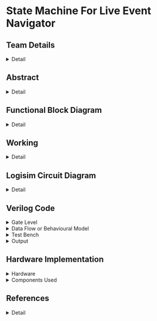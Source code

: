 # State Machine For Live Event Navigator

<!--First section-->
## Team Details
<details>
  <summary>Detail</summary>
  
  > Semester : 3rd Sem B. Tech. CSE

  > Section : S2 

  > Team ID : S2-T13

  > Member-1 : Bade V N R Mahi Tejesh Reddy , 231CS216 , badevnrmahitejeshreddy.231cs216@nitk.edu.in

  > Member-2 : Desu Sai Chaitanya , 231CS220 , saichaitanya.231cs220@nitk.edu.in

  > Member-3 : Lava Kumar Tentu , 231CS230 , lavakumartentu.231cs230@nitk.edu.in
</details>

<!--Second section-->

## Abstract
<details>
  <summary>Detail</summary>

  1. **Motivation**:
   There are situations where people do not know about the events happening and feel unsatisfied
after choosing an event to go to. This project aims for providing a clear blueprint of the event
by classifying all sub-events and problems that are faced in events. So, this event navigator
suggests the individual to proper event according to their interest. This makes the individual
more satisfied and enjoy the event.
This also helps the event manager to conduct further events based on the strength attended
to each event and tracking the major interest of people attending their events.

2. **Problem Statement**:
   Our project focused on building a state machine for live event navigator utilizing the con-
cepts of digital systems, aims for easy navigation between the events going on in a concert or
exhibition. This system puts forward an innovative solution to the individual by keeping them
conscious of the ongoing events through various mediums. It focuses on people’s satisfaction
and their experience towards the event.

3. **Features**:

   •  **Categorizing by event type**:</t>
   > Categorizing by event type helps in organizing events
into various groups based on their characteristics.
   
   •  **Switching between events**:
   > This feature allows individual to navigate between events
easily.

   •  **Seat Allotment**:
   > This dynamic allocation feature allows individual to identify current
availability of seats.
   
   •  **Ticketing system**:
   > This type of system facilitates tax payers and differentiates them
from others.
   
   •  **Time**:
   > Indicating the time helps the individual to know the current status of the event.
   
   •  **Emergency Alarm**:
   > Featuring emergency alarm helps the people to vacate the event
immediately during unfortunate disruptions.
   
   
</details>

## Functional Block Diagram
<details>
  <summary>Detail</summary>
  
  ![S2-T13-draw.io](https://github.com/Lavakumar1807/S2-T13-DDS-Mini-Project/blob/607aad88e5306787821d21be0d134003052b2f7a/Snapshots/S2-T13.draw.io.png)
</details>

## Working
<details>
  <summary>Detail</summary>
  <h3>Outline : </h3>
  
  <p>Usually when a person enters the auditorium or exhibition, there will be numerous
 events going on there. There will be a LED corresponding each event and it lights up when
 the event is going on and has seats available in it. Among the events going on there, the
 person has an option to choose the particular event he likes the most and he can choose that
 event which he wants to go in. After going to a particular event, after some time, he can also
 switch to another event based on his interest and wish, if there are seats available in that event.
    
 There is a special facility for VIP’s or Tax Payer’s, as they can enter any event going on,
 on their wish, independent of seats available in that particular event. Similarly, during switch
ing of an event, seats availability of that event was not considered for them.

 There is also one more facility available for volunteer’s and workers attending the event, where
 they are allowed directly into the particular event without any regulations.</p>

 <h3>Main Process : </h3>

 <p>Initially a person will be entered into the event accordingly to the inputs, where the inputs are person type and vacancy of the event.

If the person entered is a part of general audience then he'll be allowed according to the vacancy denoted by the vacancy indicator, which is constructed using comparator. At this point of time both the present count and total count of the participants will be incremented, where the present count is implemented by using adders, subtractors, registers and total count is implemented by adders, registers. In the case of completely occupied event, he'll be allowed to choose other events accordingly to the same circumstances. Even after entering the event we have a possibility of switching into other events which is co-ordinated by Event switcher, which is developed using basic logic gates. In this case of event switching, present count of the event will be decremented and present count and total count of the event he wants to switch will be incremented.

Correspondingly to the other input of person type denoting worker or volunteer, the event that they wanted to check-in will be directly permitted without considering any seat availability. Since the person was either volunteer or worker, both the present count and total count will not be incremented as don't occupy any seat.

And finally, the last input from person type which indicates a VIP, again in this case the person will be allowed into the particular event that he wanted to visit without considering any vacancy terms. But only the total count of that event will be incremented without disturbing the present count of that event. Even during the time of switching, this particular kind of inputs are directly allowed into event with only total count increment.

We will be having a Emergency alarm and a time counter, which are directly connected to a LED representing each event individually, including a vacancy indicator where it indicates the audience regarding the current possibility of getting into that particular event.
</p>

<h3>Flow Chart : </h3>

![Flow-Chart](https://github.com/Lavakumar1807/S2-T13-DDS-Mini-Project/blob/90429d8379098fcf0efff77102b811ff3fa7471a/Snapshots/Flow%20Chart.draw.io.png)

<h3>Modules Used : </h3>

> Seat Allocator : 

![TT-1](https://github.com/Lavakumar1807/S2-T13-DDS-Mini-Project/blob/90429d8379098fcf0efff77102b811ff3fa7471a/Snapshots/Seat%20Allocator%20Truth%20Table.png)

<p>PC1 = !(P1F + P0F + E1F + E0F)
  
 TC1 = ((!P1F . !P0F) + (P1F . P0F)) . (!E0F . !E1F)
 
 PC2 = (!P1F . !P0F . !E1F . E0F)
 
 TC2 = ((!P1F . !P0F) + (P1F . P0F)) . (!E0F . E1F)
 
 PC3 = (!P1F . !P0F . E1F . !E0F)
 
 TC3 = ((!P1F . !P0F) + (P1F . P0F)) . (E0F . !E1F)
 
 PC4 = (!P1F . !P0F . E1F . E0F)
 
 TC4 = ((!P1F . !P0F) + (P1F . P0F)) . (E0F . E1F)</p>

> Main Person Type :

![TT-2](https://github.com/Lavakumar1807/S2-T13-DDS-Mini-Project/blob/90429d8379098fcf0efff77102b811ff3fa7471a/Snapshots/Final%20Person%20Truth%20Table.jpg)

<p> P1F = (!Switch . P1) + (Switch . !P1)
  
 P2F = (!Switch . P0) + (Switch . !P0)</p>

> Main Event Type :

![TT-3](https://github.com/Lavakumar1807/S2-T13-DDS-Mini-Project/blob/90429d8379098fcf0efff77102b811ff3fa7471a/Snapshots/Final%20Event%20Truth%20Table.jpg)

<p>E1F = (!Switch . E1) + (Switch . !E1)
  
 E2F = (!Switch . E0) + (Switch . !E0)</p>

> Event Switcher :

![TT-4](https://github.com/Lavakumar1807/S2-T13-DDS-Mini-Project/blob/90429d8379098fcf0efff77102b811ff3fa7471a/Snapshots/Count%20Subtractor%20Truth%20Table.jpg)

<p>S1 = (Switch) . !(P1' + P0') . (!E1' . !E0')
  
 S2 = (Switch) . !(P1' + P0') . (!E1' . E0')
 
 S3 = (Switch) . !(P1' + P0') . (E1' . !E0')
 
 S4 = (Switch) . !(P1' + P0') . (E1' . E0')</p>

</details>

## Logisim Circuit Diagram
<details>
  <summary>Detail</summary>

  <h4>Main Circuit</h4> 

   ![Main Circuit](https://github.com/Lavakumar1807/S2-T13-DDS-Mini-Project/blob/6c8b3c78f93405a58323935246eea64b4a912bbb/Snapshots/Main%20Circuit.png)

   <h4>Seat Allocator Module</h4>

   ![Seat Allocator](https://github.com/Lavakumar1807/S2-T13-DDS-Mini-Project/blob/6c8b3c78f93405a58323935246eea64b4a912bbb/Snapshots/Seat%20Allocator.png)

   <h4>Vacancy Indicator Module</h4>

   ![Vacancy Indicator](https://github.com/Lavakumar1807/S2-T13-DDS-Mini-Project/blob/6c8b3c78f93405a58323935246eea64b4a912bbb/Snapshots/Vacancy%20Indicator.png)
   
   <h4>Time Counter Module</h4>

   ![Time Counter](https://github.com/Lavakumar1807/S2-T13-DDS-Mini-Project/blob/6c8b3c78f93405a58323935246eea64b4a912bbb/Snapshots/Time%20Counter.png)
   
   <h4>Register Module</h4>

   ![Register](https://github.com/Lavakumar1807/S2-T13-DDS-Mini-Project/blob/6c8b3c78f93405a58323935246eea64b4a912bbb/Snapshots/Register.png)
   
   <h4>Event Switcher Module</h4>

   ![Event Switcher](https://github.com/Lavakumar1807/S2-T13-DDS-Mini-Project/blob/6c8b3c78f93405a58323935246eea64b4a912bbb/Snapshots/Event%20Switcher.png)
   
</details>

## Verilog Code
<details>
  <summary>Gate Level</summary>

    
  ```verilog
/*---------------------------Main-------------------------*/

module Main(P1,P0,N1,NO,Switch,NP1,NP0,E1,E0,OE1,OE0,Enter,Enable,Clear,ALARM,START,Clock,TC_B,PC_B, TC_Co,PC_Co,PC_Bo,EA_LED,LED);
    input P1,P0,N1,NO,Switch,NP1,NP0,E1,E0,OE1,OE0,Enter,Enable,Clear,ALARM,START,Clock;
    output [3:0]TC_B;
    output [3:0]PC_B;
    output TC_Co,PC_Co,PC_Bo,EA_LED,LED;

    wire P1F,P0F,E1F,E0F,S1,S2,S3,S4;
    wire PC1, PC2, PC3, PC4, TC1, TC2, TC3, TC4;
    wire VI;
    wire SA;
    wire EAI,TCI;

    Switcher test1(P1,P0,Switch,N1,N0,OE1,OE0,E1,E0,NP1,NP0,P1F,P0F,E1F,E0F,S1,S2,S3,S4);
    Count_Adder test2(P1F, P0F, E1F, E0F,PC1, PC2, PC3, PC4, TC1, TC2, TC3, TC4);
    TC test3(Enter,Enable,Clear,TC1,TC_B,TC_Co);
    PC test4(Enter,Enable,Clear,PC1,S1,PC_B,PC_Co,PC_Bo);
    Vacancy_Indicator test5(P1F,P0F,PC_B,VI,SA);
    EmergencyAlarm test6(ALARM,EA_LED,EA);
    LED test7(VI,EAI,TCI,LED);
    Time_Counter test8(START,Clock,TCI);
endmodule

/*---------------------------Event Switcher------------------------*/

module Event_Switcher(K,A,B,O);
  input K,A,B;
  output O;
  wire w1,w2,w3;

  not (w1,K);
  and a1(w2,w1,A);
  and a2(w3,K,B);

  or o(O,w2,w3);

endmodule

module Switcher(P1,P0,Switch,N1,N0,OE1,OE0,E1,E0,NP1,NP0,P1F,P0F,E1F,E0F,S1,S2,S3,S4);
  input P1,P0,Switch,N1,N0,OE1,OE0,E1,E0,NP1,NP0; // OE1 = E1' , OE0 = E0' , NP1 = P1' , NP0 = P0'
  output P1F,P0F,E1F,E0F,S1,S2,S3,S4;
  wire w;

  Event_Switcher ES1(Switch,P1,NP1,P1F);
  Event_Switcher ES2(Switch,P0,NP0,P0F);
  Event_Switcher ES3(Switch,E1,N1,E1F);
  Event_Switcher ES4(Switch,E0,N0,E0F);

  and A(w, (~NP1),Switch,(~NP0));
  and s1(S1, w,(~OE1),(~OE0));
  and s2(S2, w,(OE0),(~OE1));
  and s3(S3, w,(OE1),(~OE0));
  and s4(S4, w,OE0,OE1);
endmodule

/*------------------------------------Seat Allocator--------------------------------------*/
/*------------------------Count Increment----------------------------*/
module Count_Adder(P1F, P0F, E1F, E0F,PC1, PC2, PC3, PC4, TC1, TC2, TC3, TC4);
    input P1F, P0F, E1F, E0F;
    output PC1, PC2, PC3, PC4, TC1, TC2, TC3, TC4;

    wire temp, W1, W2, W3, W4;
    xnor (temp, P0F,P1F);
    not (W1, P0F);
    not (W2, P1F);
    not (W3, E0F);
    not (W4, E1F);

    and (PC1, W1,W2,W3,W4);
    and (TC1, temp,W3,W4);
    and (PC2, W1,W2,E0F,W4);
    and (TC2, temp,E0F,W4);
    and (PC3, W1,W2,W3,E1F);
    and (TC3, temp,W3,E1F);
    and (PC4, W1,W2,E0F,E1F);
    and (TC4, temp,E0F,E1F);

endmodule

/*-----------------------------Total Count(TC)----------------------*/
module full_adder(
    input wire A,    
    input wire B,    
    input wire Ci,   
    output wire S,  
    output wire Co 
);
   wire w1,w2,w3;
   xor (w1,A,B);
   and (w2,A,B);
   xor (S,w1,Ci);
   and (w3,w1,Ci);
   or (Co,w3,w2);
endmodule

module Register (
    input wire [3:0] IB, 
    input wire Button,      
    input wire Enable,       
    input wire Clear,       
    output reg [3:0]OB      
);

    always @(posedge Button or posedge Clear) begin
        if (Clear) begin
            OB <= 4'b0000;  
        end else if (Enable) begin
            OB <= IB;      
        end
    end

endmodule

module TC(
    input wire TC_Button,
    input wire TC_Enable,        
    input wire TC_Clear,          
    input wire SA_TC_A0,    
    output wire [3:0] TC_B,   
    output wire TC_Co           
);

    wire [3:0] TC_A;        
    wire TC_Ci = 1'b0;            

    wire C1, C2, C3;              

    full_adder FA0 (.A(TC_A[0]), .B(SA_TC_A0), .Ci(TC_Ci), .S(TC_B[0]), .Co(C1));
    full_adder FA1 (.A(TC_A[1]), .B(1'b0), .Ci(C1), .S(TC_B[1]), .Co(C2));
    full_adder FA2 (.A(TC_A[2]), .B(1'b0), .Ci(C2), .S(TC_B[2]), .Co(C3));
    full_adder FA3 (.A(TC_A[3]), .B(1'b0), .Ci(C3), .S(TC_B[3]), .Co(TC_Co));

    Register TC (
        .IB(TC_B),          
        .Button(TC_Button), 
        .Enable(TC_Enable), 
        .Clear(TC_Clear),  
        .OB(TC_A)     
    );

endmodule

/*-----------------------------Present Count(PC)------------------------*/
module full_subtractor (
    input wire A,     
    input wire B,     
    input wire Bi,   
    output wire D, 
    output wire Bo  
);
    wire w1,w2,w3;
    xor (w1,A,B);
    and (w2,~A,B);
    xor (D,w1,Bi);
    and (w3,~w1,Bi);
    or (Bo,w2,w3);
endmodule

module PC (
    input wire PC_Button,        
    input wire PC_Enable,         
    input wire PC_Clear,          
    input wire SA_PC_A0,         
    input wire SA_PC_S0,         
    output wire [3:0] PC_B,      
    output wire PC_Co,
    output wire PC_Bo            
);

    wire [3:0] PC_A;             
    wire PC_Ci = 1'b0;           
    wire [3:0] sum_result;        
    wire [3:0] sub_result;       
    wire C1, C2, C3;             
    wire B1, B2, B3;             
   
    full_adder FA0 (.A(PC_A[0]), .B(SA_PC_A0), .Ci(PC_Ci), .S(sum_result[0]), .Co(C1));
    full_adder FA1 (.A(PC_A[1]), .B(1'b0), .Ci(C1), .S(sum_result[1]), .Co(C2));
    full_adder FA2 (.A(PC_A[2]), .B(1'b0), .Ci(C2), .S(sum_result[2]), .Co(C3));
    full_adder FA3 (.A(PC_A[3]), .B(1'b0), .Ci(C3), .S(sum_result[3]), .Co(PC_Co));

    full_subtractor FS0 (.A(PC_A[0]), .B(SA_PC_S0), .Bi(PC_Ci), .D(sub_result[0]), .Bo(B1));
    full_subtractor FS1 (.A(PC_A[1]), .B(1'b0), .Bi(B1), .D(sub_result[1]), .Bo(B2));
    full_subtractor FS2 (.A(PC_A[2]), .B(1'b0), .Bi(B2), .D(sub_result[2]), .Bo(B3));
    full_subtractor FS3 (.A(PC_A[3]), .B(1'b0), .Bi(B3), .D(sub_result[3]), .Bo(PC_Bo));

    wire a1,a2,a3,a4;
    and (a1,SA_PC_A0,sum_result[0]);
    and (a2,SA_PC_A0,sum_result[1]);
    and (a3,SA_PC_A0,sum_result[2]);
    and (a4,SA_PC_A0,sum_result[3]);

    wire s1,s2,s3,s4;
    and (s1,SA_PC_S0,sub_result[0]);
    and (s2,SA_PC_S0,sub_result[1]);
    and (s3,SA_PC_S0,sub_result[2]);
    and (s4,SA_PC_S0,sub_result[3]);

    wire w,a1_,a2_,a3_,a4_;
    nor (w,SA_PC_A0,SA_PC_S0);
    and (a1_,w,sum_result[0]);
    and (a2_,w,sum_result[1]);
    and (a3_,w,sum_result[2]);
    and (a4_,w,sum_result[3]);

    wire o1,o2,o3,o4;
    or (o1,a1,s1);
    or (o2,a2,s2);
    or (o3,a3,s3);
    or (o4,a4,s4);

    wire o1_,o2_,o3_,o4_;
    or (o1_,o1,a1_);
    or (o2_,o2,a2_);
    or (o3_,o3,a3_);
    or (o4_,o4,a4_);
    
    wire [3:0] selected_result;
    or (selected_result[0],o1_,0);
    or (selected_result[1],o2_,0);
    or (selected_result[2],o3_,0);
    or (selected_result[3],o4_,0);

    Register PC (
        .IB(selected_result),  
        .Button(PC_Button),    
        .Enable(PC_Enable),    
        .Clear(PC_Clear),      
        .OB(PC_A)              
    );

    assign PC_B = selected_result;

endmodule

/*--------------------Vacancy Indicator-----------------*/
module Vacancy_Indicator(input P0,P1, input [0:3]AS, output VI, output SA);
 // AS : Allocated Seats
 // MC : Maximum Cpacity
 // SA : Seat Allocation
   wire w3,w2,w1,w0,a,p;

   xnor X3(w3,AS[3],1'b1);
   xnor X2(w2,AS[2],1'b1);
   xnor X1(w1,AS[1],1'b1);
   xnor X0(w0,AS[0],1'b1);

   and A(a,w3,w2,w1,w0);
   or O(p,P0,P1);

   assign VI = a;
   nor N(SA,p,a);

endmodule


/*-----------------------------LED---------------------------*/
module EmergencyAlarm(ALARM,EA_LED,EAI);
    input ALARM;    // ED : Emergency Data
    output EA_LED, EAI;   // EA_LED : Emergency Alarm LED ,  EAI : Emergency Alarm Indicator

    or (EA_LED, ALARM,0);
    or (EAI,ALARM,0);                   
endmodule


module LED(VI,EAI,TCI,LED);
    input VI, EAI, TCI;  // VI: Vacany Indicator, EAI : Emergency Alarm Indicator, TCI: Time Count Indicator
    output LED;          // LED of a paricular event

    or(LED, VI,EAI,TCI);
endmodule

/*---------------------------Time Counter------------------*/
module Time_Counter(
    input wire START,     // Start signal
    input wire Clock,     // Clock signal
    output wire STOP      // Stop signal
);

    reg [3:0] count;    
    assign STOP = (count == 4'b0000) ? 1'b1 : 1'b0;

    always @(negedge Clock) begin
        if (START) begin
            count <= 4'b1111; 
        end else if (count > 0) begin
            count <= count - 1; 
        end
    end
endmodule
/*-----------------------------------------------------*/

```

</details>

<details>
  <summary>Data Flow or Behavioural Model </summary>

   ```verilog
/*---------------------------Main-------------------------*/
module Main(P1,P0,N1,NO,Switch,NP1,NP0,E1,E0,OE1,OE0,Enter,Enable,Clear,ALARM,START,Clock,output [3:0]TC_B,output [3:0]PC_B,output TC_Co,PC_Co,PC_Bo);
    input P1,P0,N1,NO,Switch,NP1,NP0,E1,E0,OE1,OE0,Enable,Enter,Clear,ALARM,START,Clock;
    wire P1F,P0F,E1F,E0F,S1,S2,S3,S4;
    wire PC1, PC2, PC3, PC4, TC1, TC2, TC3, TC4;
    output wire [3:0] TC_B;  
    output wire TC_Co ; 
    output wire [3:0] PC_B;     
    output wire PC_Co;
    output wire PC_Bo;
    output VI;
    output SA;
    output EA_LED;
    wire EAI,TCI;
    output LED;   

    Switcher test1(P1,P0,Switch,N1,N0,OE1,OE0,E1,E0,NP1,NP0,P1F,P0F,E1F,E0F,S1,S2,S3,S4);
    Count_Adder test2(P1F, P0F, E1F, E0F,PC1, PC2, PC3, PC4, TC1, TC2, TC3, TC4);
    TC test3(Enter,Enable,Clear,TC1,TC_B,TC_Co);
    PC test4(Enter,Enable,Clear,PC1,S1,PC_B,PC_Co,PC_Bo);
    VI test5(P1F,P0F,PC_B,VI,SA);
    EmergencyAlarm test6(ALARM,EA_LED,EA);
    LED test7(VI,EAI,TCI,LED);
    Time_Counter test8(START,Clock,TCI);
endmodule


/*---------------------------Event Switcher Module------------------------*/
module Event_Switcher(K,A,B,O);
  input K,A,B;
  output O;
  wire w1,w2,w3;

  assign O = (((~K)&A) | (K&B));
endmodule

module Switcher(P1,P0,Switch,N1,N0,OE1,OE0,E1,E0,NP1,NP0,P1F,P0F,E1F,E0F,S1,S2,S3,S4);
  input P1,P0,Switch,N1,N0,OE1,OE0,E1,E0,NP1,NP0; // OE1 = E1' , OE0 = E0' , NP1 = P1' , NP0 = P0'
  output P1F,P0F,E1F,E0F,S1,S2,S3,S4;

  assign P1F = ((~Switch)&P1) | (Switch&NP1);
  assign P0F = ((~Switch)&P0) | (Switch&NP0);
  assign E1F = ((~Switch)&E1) | (Switch&N1);
  assign E0F = ((~Switch)&E0) | (Switch&N0);
 
  assign w = Switch&(~NP1)&(~NP0);
  assign S1 = w&(~OE1)&(~OE0);
  assign S2 = w&(OE0)&(~OE1);
  assign S3 = w&(OE1)&(~OE0);
  assign S4 = w&(OE0)&(OE1);

endmodule


/*------------------------------------Seat Allocator--------------------------------------*/
/*------------------------Count Increment----------------------------*/
module Count_Adder(P1F, P0F, E1F, E0F,PC1, PC2, PC3, PC4, TC1, TC2, TC3, TC4);
    input P1F, P0F, E1F, E0F;
    output PC1, PC2, PC3, PC4, TC1, TC2, TC3, TC4;

    assign temp = ~(P0F ^ P1F);
    assign PC1 = ~(P1F | P0F | E1F | E0F);
    assign TC1 = (temp & ~(E0F | E1F));
    assign PC2 = (~(P0F) & ~(P1F) & ~(E1F) & (E0F));
    assign TC2 = (temp & ~(E1F) & (E0F));
    assign PC3 = (~(P0F) & ~(P1F) & (E1F) & ~(E0F));
    assign TC3 = (temp & (E1F) & ~(E0F));
    assign PC4 = (~(P0F) & ~(P1F) & (E1F) & (E0F));
    assign TC4 = (temp & (E1F) & (E0F));

endmodule

/*-----------------------------Total Count(TC)----------------------*/
module full_adder(
    input wire A,    
    input wire B,    
    input wire Ci,   
    output wire S,  
    output wire Co 
);

    assign S = (A ^ B) ^ (Ci);
    assign Co = (A & B) | (B & Ci) | (Ci & A);

endmodule

module Register (
    input wire [3:0] IB, 
    input wire Button,      
    input wire Enable,       
    input wire Clear,       
    output reg [3:0] OB      
);

    always @(posedge Button or posedge Clear) begin
        if (Clear) begin
            OB <= 4'b0000;  
        end else if (Enable) begin
            OB <= IB;      
        end
    end

endmodule

module TC (
    input wire TC_Button,
    input wire TC_Enable,        
    input wire TC_Clear,          
    input wire SA_TC_A0,    
    output wire [3:0] TC_B,   
    output wire TC_Co           
);

    wire [3:0] TC_A;        
    wire TC_Ci = 1'b0;            

    wire C1, C2, C3;              

    full_adder FA0 (.A(TC_A[0]), .B(SA_TC_A0), .Ci(TC_Ci), .S(TC_B[0]), .Co(C1));
    full_adder FA1 (.A(TC_A[1]), .B(1'b0), .Ci(C1), .S(TC_B[1]), .Co(C2));
    full_adder FA2 (.A(TC_A[2]), .B(1'b0), .Ci(C2), .S(TC_B[2]), .Co(C3));
    full_adder FA3 (.A(TC_A[3]), .B(1'b0), .Ci(C3), .S(TC_B[3]), .Co(TC_Co));

    Register TC (
        .IB(TC_B),          
        .Button(TC_Button), 
        .Enable(TC_Enable), 
        .Clear(TC_Clear),  
        .OB(TC_A)     
    );

endmodule

/*-----------------------------Present Count(PC)------------------------*/
module full_subtractor (
    input wire A,     
    input wire B,     
    input wire Bi,   
    output wire D, 
    output wire Bo  
);
  
    assign D = (A ^ B) ^ Bi;
    assign Bo = (A & B) | (B & ~Bi) | (A & ~Bi);
endmodule

module PC (
    input wire PC_Button,        
    input wire PC_Enable,         
    input wire PC_Clear,          
    input wire SA_PC_A0,         
    input wire SA_PC_S0,         
    output wire [3:0] PC_B,      
    output wire PC_Co,
    output wire PC_Bo            
);

    wire [3:0] PC_A;             
    wire PC_Ci = 1'b0;           
    wire [3:0] sum_result;        
    wire [3:0] sub_result;       
    wire C1, C2, C3;             
    wire B1, B2, B3;             
   
    full_adder FA0 (.A(PC_A[0]), .B(SA_PC_A0), .Ci(PC_Ci), .S(sum_result[0]), .Co(C1));
    full_adder FA1 (.A(PC_A[1]), .B(1'b0), .Ci(C1), .S(sum_result[1]), .Co(C2));
    full_adder FA2 (.A(PC_A[2]), .B(1'b0), .Ci(C2), .S(sum_result[2]), .Co(C3));
    full_adder FA3 (.A(PC_A[3]), .B(1'b0), .Ci(C3), .S(sum_result[3]), .Co(PC_Co));

    full_subtractor FS0 (.A(PC_A[0]), .B(SA_PC_S0), .Bi(PC_Ci), .D(sub_result[0]), .Bo(B1));
    full_subtractor FS1 (.A(PC_A[1]), .B(1'b0), .Bi(B1), .D(sub_result[1]), .Bo(B2));
    full_subtractor FS2 (.A(PC_A[2]), .B(1'b0), .Bi(B2), .D(sub_result[2]), .Bo(B3));
    full_subtractor FS3 (.A(PC_A[3]), .B(1'b0), .Bi(B3), .D(sub_result[3]), .Bo(PC_Bo));

    wire [3:0] and_sum, and_sub, and_w_sum;

    assign and_sum[0] = SA_PC_A0 & sum_result[0];
    assign and_sum[1] = SA_PC_A0 & sum_result[1];
    assign and_sum[2] = SA_PC_A0 & sum_result[2];
    assign and_sum[3] = SA_PC_A0 & sum_result[3];

    assign and_sub[0] = SA_PC_S0 & sub_result[0];
    assign and_sub[1] = SA_PC_S0 & sub_result[1];
    assign and_sub[2] = SA_PC_S0 & sub_result[2];
    assign and_sub[3] = SA_PC_S0 & sub_result[3];


    wire w;
    assign w = ~(SA_PC_A0 | SA_PC_S0);

    assign and_w_sum[0] = w & sum_result[0];
    assign and_w_sum[1] = w & sum_result[1];
    assign and_w_sum[2] = w & sum_result[2];
    assign and_w_sum[3] = w & sum_result[3];

    assign result[0] = and_sum[0] | and_sub[0] | and_w_sum[0];
    assign result[1] = and_sum[1] | and_sub[1] | and_w_sum[1];
    assign result[2] = and_sum[2] | and_sub[2] | and_w_sum[2];
    assign result[3] = and_sum[3] | and_sub[3] | and_w_sum[3];
    
    wire [3:0] selected_result;
    assign selected_result[0] = o1';
    assign selected_result[1] = o2';
    assign selected_result[2] = o3';
    assign selected_result[3] = o4';

    Register PC (
        .IB(selected_result),  
        .Button(PC_Button),    
        .Enable(PC_Enable),    
        .Clear(PC_Clear),      
        .OB(PC_A)              
    );

    assign PC_B = selected_result;

endmodule


/*--------------------Vacancy Indicator-----------------*/
module VI(input P0,P1, input [0:3]AS, output VI, output SA);
 // PT : Person Type 
 // AS : Allocated Seats
 // MC : Maximum Cpacity
 // SA : Seat Allocation
   wire w3,w2,w1,w0,a,p;
   assign w3 = (AS[3]&(1'b1)) | (AS[3])&((1'b1));
   assign w2 = (AS[2]&(1'b1)) | (AS[2])&((1'b1));
   assign w1 = (AS[1]&(1'b1)) | (AS[1])&((1'b1));
   assign w0 = (AS[0]&(1'b1)) | (AS[0])&((1'b1));

   assign a  = (w3 & w2 & w1 & w0);
   assign p  = (P0|P1);

   assign VI = a;
   assign SA = ~(p|a);

endmodule

/*-----------------------------LED---------------------------*/
module EmergencyAlarm(ALARM,EA_LED,EAI);
    input ALARM;    // ED : Emergency Data
    output EA_LED, EAI;   // EA_LED : Emergency Alarm LED ,  EAI : Emergency Alarm Indicator

    assign EA_LED = ALARM;
    assign EAI = ALARM ;                       
endmodule


module LED(VI,EAI,TCI,LED);
    input VI, EAI, TCI;  // VI: Vacany Indicator, EAI : Emergency Alarm Indicator, TCI: Time Count Indicator
    output LED;          // LED of a paricular event

    // Data-Flow
    assign LED = (VI | EAI | TCI); 
endmodule


/*---------------------------Time Counter------------------*/
module Time_Counter(
    input wire START,     // Start signal
    input wire Clock,     // Clock signal
    output wire STOP      // Stop signal
);

    reg [3:0] count;    
    assign STOP = (count == 4'b0000) ? 1'b1 : 1'b0;

    always @(negedge Clock) begin
        if (START) begin
            count <= 4'b1111; 
        end else if (count > 0) begin
            count <= count - 1; 
        end
    end
endmodule

module JKFF (
    input wire J,         // J input
    input wire K,         // K input
    input wire Clk,       // Clock input (trigger on the falling edge)
    output reg Q          // Output
);
    always @(negedge Clk) begin
        if (J == 1'b0 && K == 1'b0)
            Q <= Q;        
        else if (J == 1'b0 && K == 1'b1)
            Q <= 1'b0;     
        else if (J == 1'b1 && K == 1'b0)
            Q <= 1'b1;     
        else if (J == 1'b1 && K == 1'b1)
            Q <= ~Q;          
    end
endmodule
/*-----------------------------------------------------*/

  ```

</details>

<details>
  <summary>Test Bench</summary>

  ```verilog
 module Main_tb;
   reg P1,P0,N1,NO,Switch,NP1,NP0,E1,E0,OE1,OE0,Enter,Enable,Clear,ALARM,START,Clock;
   wire TC_Co,PC_Co,PC_Bo,EA_LED,LED;
   wire [3:0]TC_B;
   wire [3:0]PC_B;
   Main test(P1,P0,N1,NO,Switch,NP1,NP0,E1,E0,OE1,OE0,Enter,Enable,Clear,ALARM,START,Clock, TC_B,PC_B,TC_Co,PC_Co,PC_Bo,EA_LED,LED);

   initial
   begin
      Clock = 0;     
      Enter = 0;

      #10 P1 = 1'b0;
      P0 = 1'b0;
      E1 = 1'b0;
      E0 = 1'b0;
      Switch = 1'b0;
      NP1 = 1'b0;
      NP0 = 1'b0;
      E1 = 1'b0;
      E0 = 1'b0;
      OE1 = 1'b0;
      OE0 = 1'b0;
      Switch = 1'b0;
      Enable = 1'b1;
      Enter = ~Enter;
      Clock = ~Clock;

      #10 P1 = 1'b0;
      P0 = 1'b0;
      E1 = 1'b0;
      E0 = 1'b0;
      Switch = 1'b0;
      NP1 = 1'b0;
      NP0 = 1'b0;
      E1 = 1'b0;
      E0 = 1'b0;
      OE1 = 1'b0;
      OE0 = 1'b0;
      Switch = 1'b0;
      Enable = 1'b1;
      Enter = ~Enter;
      Clock = ~Clock;

       #10 P1 = 1'b0;
      P0 = 1'b1;
      E1 = 1'b0;
      E0 = 1'b0;
      Switch = 1'b0;
      NP1 = 1'b0;
      NP0 = 1'b0;
      E1 = 1'b0;
      E0 = 1'b0;
      OE1 = 1'b0;
      OE0 = 1'b0;
      Switch = 1'b0;
      Enable = 1'b1;
      Enter = ~Enter;
      Clock = ~Clock;

       #10 P1 = 1'b1;
      P0 = 1'b1;
      E1 = 1'b0;
      E0 = 1'b0;
      Switch = 1'b0;
      NP1 = 1'b0;
      NP0 = 1'b0;
      E1 = 1'b0;
      E0 = 1'b0;
      OE1 = 1'b0;
      OE0 = 1'b0;
      Switch = 1'b0;
      Enable = 1'b1;
      Enter = ~Enter;
       Clock = ~Clock;
    
       #10 P1 = 1'b0;
      P0 = 1'b0;
      E1 = 1'b0;
      E0 = 1'b1;
      Switch = 1'b0;
      NP1 = 1'b0;
      NP0 = 1'b0;
      E1 = 1'b0;
      E0 = 1'b0;
      OE1 = 1'b0;
      OE0 = 1'b0;
      Switch = 1'b0;
      Enable = 1'b1;
      Enter = ~Enter;
      Clock = ~Clock;

       #10 P1 = 1'b0;
      P0 = 1'b0;
      E1 = 1'b0;
      E0 = 1'b1;
      Switch = 1'b0;
      NP1 = 1'b0;
      NP0 = 1'b0;
      E1 = 1'b0;
      E0 = 1'b0;
      OE1 = 1'b0;
      OE0 = 1'b0;
      Switch = 1'b0;
      Enable = 1'b1;
      Enter = ~Enter;
      Clock = ~Clock;

       #10 P1 = 1'b0;
      P0 = 1'b0;
      E1 = 1'b0;
      E0 = 1'b0;
      Switch = 1'b0;
      NP1 = 1'b0;
      NP0 = 1'b0;
      E1 = 1'b0;
      E0 = 1'b0;
      OE1 = 1'b0;
      OE0 = 1'b0;
      Switch = 1'b1;
      Enable = 1'b1;
      Enter = ~Enter;
      Clock = ~Clock;

       #10 P1 = 1'b0;
      P0 = 1'b0;
      E1 = 1'b1;
      E0 = 1'b0;
      Switch = 1'b0;
      NP1 = 1'b0;
      NP0 = 1'b0;
      E1 = 1'b0;
      E0 = 1'b0;
      OE1 = 1'b0;
      OE0 = 1'b0;
      Switch = 1'b0;
      Enable = 1'b1;
      Enter = ~Enter;
      Clock = ~Clock;

       #10 P1 = 1'b0;
      P0 = 1'b0;
      E1 = 1'b0;
      E0 = 1'b0;
      Switch = 1'b0;
      NP1 = 1'b0;
      NP0 = 1'b0;
      E1 = 1'b0;
      E0 = 1'b0;
      OE1 = 1'b0;
      OE0 = 1'b0;
      Switch = 1'b0;
      Enable = 1'b1;
      Enter = ~Enter;
     Clock = ~Clock;
    #10 $finish;
   end

   initial begin
     $display("-------Inputs------------------------------------------------------------Outputs----------------------------------------");
     $display("Time    P1  P0  E1  E0  Switch  N1  N0  P1'  P0'  E1'  E0'   TC_B3  TC_B2  TC_B1  TC_B0  PC_B3  PC_B2  PC_B1  PC_B0  LED");
     $monitor("%4d   %3b   %3b   %3b   %3b   %3b   %3b   %3b   %3b   %3b   %3b   %3b   %3b  %3b  %3b   %3b   %3b   %3b   %3b   %3b  %3b ",$time,P1,P0,E1,E0,Swicth,N1,N0,NP1,NP0,OE1,OE0,TC_B[3],TC_B[2],TC_B[1],TC_B[0],PC_B[3],PC_B[2],PC_B[1],PC_B[0],LED);
   end
endmodule
  ```
</details>

<details>
  <summary>Output</summary>

  ![Output](https://github.com/Lavakumar1807/S2-T13-DDS-Mini-Project/blob/c510cbb455572e7caf46206b322d16a77a544ad3/Snapshots/OUTPUT.png)
</details>

## Hardware Implementation
<details>
  <summary>Hardware</summary>
  <p>The hardware implementation was a bit long process, which consisted of soldering, wire cutting,
making bases into PCB’s and implementing all the circuit that we have did in logisim. Due to the
time and material constraints we have scaled down our project accordingly to the resources provided.</p>
  <p>Our project was scaled down to 2 input events, which is implemented as 4 inputs in logisim. Initially
we wanted event type input as a 2-bit input, but we scaled it down and implemented with 1-bit
input.Then we accordingly implemented it in hardware.</p>
  <p>Initially we have been provided with 2 PCB’s and the bases separately, we soldered the bases into
PCB’s and then we have soldered the wires into the positions accordingly to the IC’s we wanted to
use. Finally we implemented in the order of individual modules</p>
</details>
<details>
  
<summary>Components Used</summary>

> 4-bit Comparator ( 7485 ) - For Vacancy Indicator

> 4-bit Parallel-access Shift Register IC ( 7495 ) - For Seat Allocator

> 4-bit Adder ( 7483 ) - For Seat Allocator

</details>

## References
<details>
  <summary>Detail</summary>
      <p>Digital Logic and Computer Design By M.Morris Mano</p>
      <a href="https://www.geeksforgeeks.org/digital-electronics-logic-design-tutorials/">Geeks for Geeks - Digital Electronics</a>
  </li>
</details>
